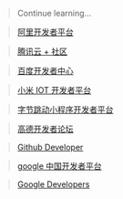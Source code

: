 > Continue learning...

> [阿里开发者平台](https://develop.aliyun.com/)

> [腾讯云 + 社区](https://cloud.tencent.com/developer/)

> [百度开发者中心](https://developer.baidu.com/)

> [小米 IOT 开发者平台](https://iot.mi.com/index.html)

> [字节跳动小程序开发者平台](https://developer.toutiao.com/)

> [高德开发者论坛](http://lbsbbs.amap.com)

> [Github Developer](https://developer.github.com/forum/)

> [google 中国开发者平台](https://developers.google.com/china/?hl=zh-cn)

> [Google Developers](https://developers.google.com/)